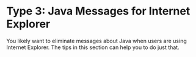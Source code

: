 # Type 3: Java Messages for Internet Explorer

You likely want to eliminate messages about Java when users are using Internet Explorer. The tips in
this section can help you to do just that.
